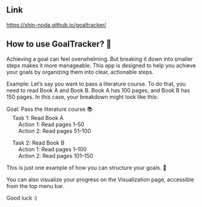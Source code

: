 ## Link
https://shin-noda.github.io/goaltracker/

## How to use GoalTracker? 🎯
Achieving a goal can feel overwhelming. But breaking it down into smaller steps makes it more manageable. This app is designed to help you achieve your goals by organizing them into clear, actionable steps.

Example:
Let’s say you want to pass a literature course. To do that, you need to read Book A and Book B. Book A has 100 pages, and Book B has 150 pages. In this case, your breakdown might look like this:

Goal: Pass the literature course 📚<br>
&nbsp;&nbsp;&nbsp;&nbsp;Task 1: Read Book A<br>
&nbsp;&nbsp;&nbsp;&nbsp;&nbsp;&nbsp;&nbsp;&nbsp;Action 1: Read pages 1–50<br>
&nbsp;&nbsp;&nbsp;&nbsp;&nbsp;&nbsp;&nbsp;&nbsp;Action 2: Read pages 51–100<br>

&nbsp;&nbsp;&nbsp;&nbsp;Task 2: Read Book B<br>
&nbsp;&nbsp;&nbsp;&nbsp;&nbsp;&nbsp;&nbsp;&nbsp;Action 1: Read pages 1–100<br>
&nbsp;&nbsp;&nbsp;&nbsp;&nbsp;&nbsp;&nbsp;&nbsp;Action 2: Read pages 101–150<br>

This is just one example of how you can structure your goals. 💪

You can also visualize your progress on the Visualization page, accessible from the top menu bar.

Good luck :)

